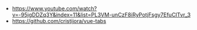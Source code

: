 

* https://www.youtube.com/watch?v=-95jgDDZq3Y&index=11&list=PL3VM-unCzF8iRyPotjFsgy7EfuCITvr_3
* https://github.com/cristijora/vue-tabs
